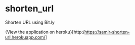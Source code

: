 # shorten_url
Shorten URL using Bit.ly

{View the application on heroku}[http:/https://samir-shorten-url.herokuapp.com/]
